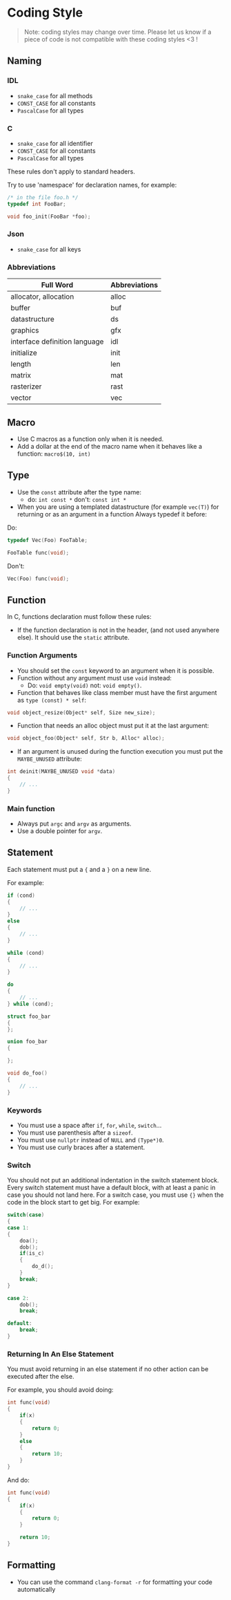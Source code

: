 # Coding Style

> Note: coding styles may change over time.
> Please let us know if a piece of code is not compatible with these coding styles <3 !

## Naming

### IDL

- `snake_case` for all methods
- `CONST_CASE` for all constants
- `PascalCase` for all types

### C

- `snake_case` for all identifier
- `CONST_CASE` for all constants
- `PascalCase` for all types

These rules don't apply to standard headers.

Try to use 'namespace' for declaration names, for example:

```c
/* in the file foo.h */
typedef int FooBar;

void foo_init(FooBar *foo);
```

### Json

- `snake_case` for all keys

### Abbreviations

| Full Word                     | Abbreviations |
| ----------------------------- | ------------- |
| allocator, allocation         | alloc         |
| buffer                        | buf           |
| datastructure                 | ds            |
| graphics                      | gfx           |
| interface definition language | idl           |
| initialize                    | init          |
| length                        | len           |
| matrix                        | mat           |
| rasterizer                    | rast          |
| vector                        | vec           |


## Macro

- Use C macros as a function only when it is needed.
- Add a dollar at the end of the macro name when it behaves like a function: `macro$(10, int)`

## Type
- Use the `const` attribute after the type name:
  - do: `int const *` don't: `const int *`
- When you are using a templated datastructure (for example `vec(T)`) for returning or as an argument in a function  Always typedef it before:

Do:
```c
typedef Vec(Foo) FooTable;

FooTable func(void);
```
Don't:
```c
Vec(Foo) func(void);
```

## Function

In C, functions declaration must follow these rules:

- If the function declaration is not in the header, (and not used anywhere else). It should use the `static` attribute.

### Function Arguments
- You should set the `const` keyword to an argument when it is possible.
- Function without any argument must use `void` instead:
    - Do: `void empty(void)` not: `void empty()`.
- Function that behaves like class member must have the first argument as `type (const) * self`:

```c
void object_resize(Object* self, Size new_size);
```

- Function that needs an alloc object must put it at the last argument:

```c
void object_foo(Object* self, Str b, Alloc* alloc);
```

- If an argument is unused during the function execution you must put the `MAYBE_UNUSED` attribute:
```c
int deinit(MAYBE_UNUSED void *data)
{
    // ...
}
```
### Main function

- Always put `argc` and `argv` as arguments.
- Use a double pointer for `argv`.

## Statement

Each statement must put a `{` and a `}` on a new line.


For example:

```c
if (cond)
{
    // ...
}
else
{
    // ...
}

while (cond)
{
    // ...
}

do
{
    // ...
} while (cond);

struct foo_bar
{
};

union foo_bar
{

};

void do_foo()
{
    // ...
}
```

### Keywords

- You must use a space after `if`, `for`, `while`, `switch`...
- You must use parenthesis after a `sizeof`.
- You must use `nullptr` instead of `NULL` and `(Type*)0`.
- You must use curly braces after a statement.

### Switch

You should not put an additional indentation in the switch statement block.
Every switch statement must have a default block, with at least a panic in case you should not land here.
For a switch case, you must use `{}` when the code in the block start to get big.
For example:

```c
switch(case)
{
case 1:
{
    doa();
    dob();
    if(is_c)
    {
        do_d();
    }
    break;
}

case 2:
    dob();
    break;

default:
    break;
}
```

### Returning In An Else Statement

You must avoid returning in an else statement if no other action can be executed after the else.

For example, you should avoid doing:
```c
int func(void)
{
    if(x)
    {
        return 0;
    }
    else
    {
        return 10;
    }
}
```

And do:
```c
int func(void)
{
    if(x)
    {
        return 0;
    }

    return 10;
}
```


## Formatting

* You can use the command `clang-format -r` for formatting your code automatically

